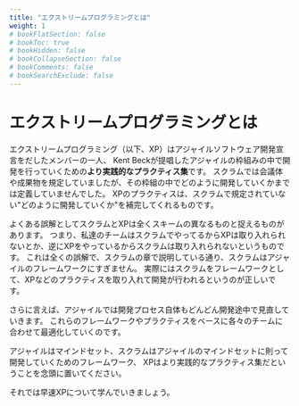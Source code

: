```yaml
---
title: "エクストリームプログラミングとは"
weight: 1
# bookFlatSection: false
# bookToc: true
# bookHidden: false
# bookCollapseSection: false
# bookComments: false
# bookSearchExclude: false
---
```


# エクストリームプログラミングとは

エクストリームプログラミング（以下、XP）はアジャイルソフトウェア開発宣言をだしたメンバーの一人、
Kent Beckが提唱したアジャイルの枠組みの中で開発を行っていくための**より実践的なプラクティス集**です。
スクラムでは会議体や成果物を規定していましたが、その枠組の中でどのように開発していくかまでは定義していませんでした。
XPのプラクティスは、スクラムで規定されていない"どのように開発していくか"を補完してくれるものです。

よくある誤解としてスクラムとXPは全くスキームの異なるものと捉えるものがあります。
つまり、私達のチームはスクラムでやってるからXPは取り入れられないとか、逆にXPをやっているからスクラムは取り入れられないというものです。
これは全くの誤解で、スクラムの章で説明している通り、スクラムはアジャイルのフレームワークにすぎません。
実際にはスクラムをフレームワークとして、XPなどのプラクティスを取り入れて開発が行われるというのが正しいです。

さらに言えば、アジャイルでは開発プロセス自体もどんどん開発途中で見直していきます。
これらのフレームワークやプラクティスをベースに各々のチームに合わせて最適化していくのです。

アジャイルはマインドセット、スクラムはアジャイルのマインドセットに則って開発していくためのフレームワーク、
XPはより実践的なプラクティス集だということを念頭に置いてください。

それでは早速XPについて学んでいきましょう。